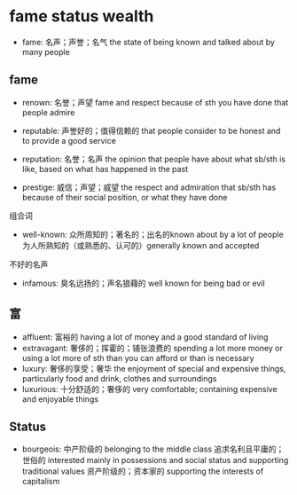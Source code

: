 # fame status wealth

- fame: 名声；声誉；名气 the state of being known and talked about by many people


## fame

- renown: 名誉；声望 fame and respect because of sth you have done that people admire
- reputable: 声誉好的；值得信赖的 that people consider to be honest and to provide a good service
- reputation: 名誉；名声 the opinion that people have about what sb/sth is like, based on what has happened in the past

- prestige: 威信；声望；威望 the respect and admiration that sb/sth has because of their social position, or what they have done

组合词

- well-known: 众所周知的；著名的；出名的known about by a lot of people 为人所熟知的（或熟悉的、认可的）generally known and accepted


不好的名声

- infamous: 臭名远扬的；声名狼藉的 well known for being bad or evil

## 富

- affluent: 富裕的 having a lot of money and a good standard of living
- extravagant: 奢侈的；挥霍的；铺张浪费的 spending a lot more money or using a lot more of sth than you can afford or than is necessary
- luxury: 奢侈的享受；奢华 the enjoyment of special and expensive things, particularly food and drink, clothes and surroundings
- luxurious: 十分舒适的；奢侈的 very comfortable; containing expensive and enjoyable things


## Status

- bourgeois: 中产阶级的 belonging to the middle class 追求名利且平庸的；世俗的 interested mainly in possessions and social status and supporting traditional values 资产阶级的；资本家的 supporting the interests of capitalism